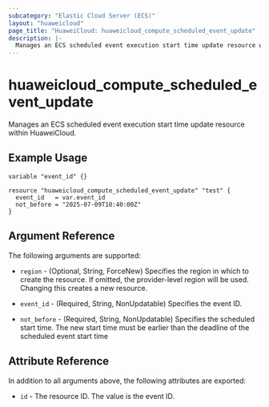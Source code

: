 ```yaml
---
subcategory: "Elastic Cloud Server (ECS)"
layout: "huaweicloud"
page_title: "HuaweiCloud: huaweicloud_compute_scheduled_event_update"
description: |-
  Manages an ECS scheduled event execution start time update resource within HuaweiCloud.
---
```


# huaweicloud_compute_scheduled_event_update

Manages an ECS scheduled event execution start time update resource within HuaweiCloud.

## Example Usage

```hcl
variable "event_id" {}

resource "huaweicloud_compute_scheduled_event_update" "test" {
  event_id   = var.event_id
  not_before = "2025-07-09T10:40:00Z"
}
```

## Argument Reference

The following arguments are supported:

* `region` - (Optional, String, ForceNew) Specifies the region in which to create the resource.
  If omitted, the provider-level region will be used. Changing this creates a new resource.

* `event_id` - (Required, String, NonUpdatable) Specifies the event ID.

* `not_before` - (Required, String, NonUpdatable) Specifies the scheduled start time. The new start time must be earlier
  than the deadline of the scheduled event start time

## Attribute Reference

In addition to all arguments above, the following attributes are exported:

* `id` - The resource ID. The value is the event ID.
